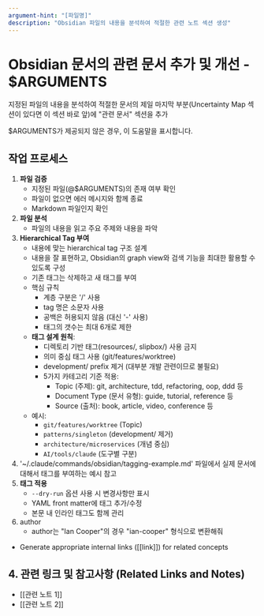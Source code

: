```yaml
---
argument-hint: "[파일명]"
description: "Obsidian 파일의 내용을 분석하여 적절한 관련 노트 섹션 생성"
---
```


# Obsidian 문서의 관련 문서 추가 및 개선 - $ARGUMENTS

지정된 파일의 내용을 분석하여 적절한 문서의 제일 마지막 부분(Uncertainty Map 섹션이 있다면 이 섹션 바로 앞)에 "관련 문서" 섹션을 추가

$ARGUMENTS가 제공되지 않은 경우, 이 도움말을 표시합니다.

## 작업 프로세스

1. **파일 검증**
   - 지정된 파일(@$ARGUMENTS)의 존재 여부 확인
   - 파일이 없으면 에러 메시지와 함께 종료
   - Markdown 파일인지 확인
2. **파일 분석**
   - 파일의 내용을 읽고 주요 주제와 내용을 파악
3. **Hierarchical Tag 부여**
   - 내용에 맞는 hierarchical tag 구조 설계
   - 내용을 잘 표현하고, Obsidian의 graph view와 검색 기능을 최대한 활용할 수 있도록 구성
   - 기존 태그는 삭제하고 새 태그를 부여
   - 핵심 규칙
     - 계층 구분은 '/' 사용
     - tag 명은 소문자 사용
     - 공백은 허용되지 않음 (대신 '-' 사용)
     - 태그의 갯수는 최대 6개로 제한
   - **태그 설계 원칙**:
     - 디렉토리 기반 태그(resources/, slipbox/) 사용 금지
     - 의미 중심 태그 사용 (git/features/worktree)
     - development/ prefix 제거 (대부분 개발 관련이므로 불필요)
     - 5가지 카테고리 기준 적용:
       - Topic (주제): git, architecture, tdd, refactoring, oop, ddd 등
       - Document Type (문서 유형): guide, tutorial, reference 등
       - Source (출처): book, article, video, conference 등
   - 예시:
     - `git/features/worktree` (Topic)
     - `patterns/singleton` (development/ 제거)
     - `architecture/microservices` (개념 중심)
     - `AI/tools/claude` (도구별 구분)
4. '~/.claude/commands/obsidian/tagging-example.md' 파일에서 실제 문서에 대해서 태그를 부여하는 예시 참고
5. **태그 적용**
   - `--dry-run` 옵션 사용 시 변경사항만 표시
   - YAML front matter에 태그 추가/수정
   - 본문 내 인라인 태그도 함께 관리
6. author
   - author는 "Ian Cooper"의 경우 "ian-cooper" 형식으로 변환해줘

- Generate appropriate internal links ([[link]]) for related concepts

## 4. 관련 링크 및 참고사항 (Related Links and Notes)

- [[관련 노트 1]]
- [[관련 노트 2]]

